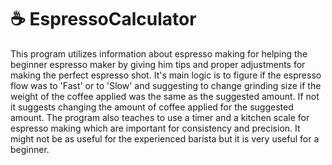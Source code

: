 # :coffee: EspressoCalculator

This program utilizes information about espresso making for helping the beginner espresso maker by giving him tips and proper adjustments for making the perfect espresso shot. It's main logic is to figure if the espresso flow was to 'Fast' or to 'Slow' and suggesting to change grinding size if the weight of the coffee applied was the same as the suggested amount. If not it suggests changing the amount of coffee applied for the suggested amount. The program also teaches to use a timer and a kitchen scale for espresso making which are important for consistency and precision. It might not be as useful for the experienced barista but it is very useful for a beginner.
